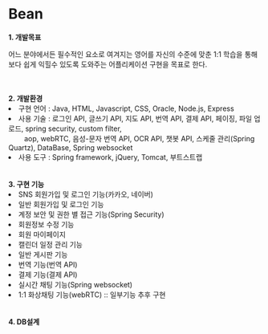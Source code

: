 # Bean

<b>1. 개발목표</b><br/>
  <p>어느 분야에서든 필수적인 요소로 여겨지는 영어를 자신의 수준에 맞춘 1:1 학습을 통해 보다 쉽게 익힐수 있도록 도와주는 어플리케이션 구현을 목표로 한다.</p>
<br/><br/>
<b>2. 개발환경</b>
  <li>구현 언어 : Java, HTML, Javascript, CSS, Oracle, Node.js, Express</li>
  <li>사용 기술 : 로그인 API, 글쓰기 API, 지도 API, 번역 API, 결제 API, 페이징, 파일 업로드, spring security, custom filter,<br/>
&nbsp;&nbsp;&nbsp;&nbsp;&nbsp;&nbsp;&nbsp;&nbsp;aop, webRTC, 음성-문자 번역 API, OCR API, 챗봇 API, 스케줄 관리(Spring Quartz), DataBase, Spring websocket</li>
  <li>사용 도구 : Spring framework, jQuery, Tomcat, 부트스트랩</li>
<br/><br/>
<b>3. 구현 기능</b>
  <li>SNS 회원가입 및 로그인 기능(카카오, 네이버)</li>
  <li>일반 회원가입 및 로그인 기능</li>
  <li>계정 보안 및 권한 별 접근 기능(Spring Security)</li>
  <li>회원정보 수정 기능</li>
  <li>회원 마이페이지</li>
  <li>캘린더 일정 관리 기능</li>
  <li>일반 게시판 기능</li>
  <li>번역 기능(번역 API)</li>
  <li>결제 기능(결제 API)</li>
  <li>실시간 채팅 기능(Spring websocket)</li>
  <li>1:1 화상채팅 기능(webRTC) :: 일부기능 추후 구현</li>
<br/><br/>
<b>4. DB설계</b>
